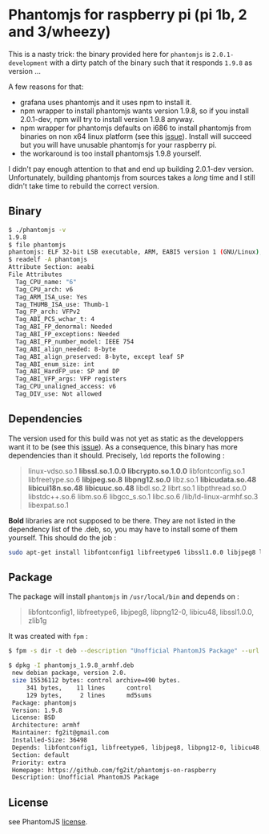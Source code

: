 # Phantomjs for raspberry pi (pi 1b, 2 and 3/wheezy)
This is a nasty trick: the binary provided here for `phantomjs` is `2.0.1-development`
with a dirty patch of the binary such that it responds `1.9.8` as version ...

A few reasons for that:
- grafana uses phantomjs and it uses npm to install it.
- npm wrapper to install phantomjs wants version 1.9.8, so if you install 2.0.1-dev,
npm will try to install version 1.9.8 anyway.
- npm wrapper for phantomjs defaults on i686 to install phantomjs from binaries on non x64 linux platform
(see this [issue](https://github.com/Medium/phantomjs/issues/376)). Install will succeed but you will have
unusable phantomjs for your raspberry pi.
- the workaround is too install phantomsjs 1.9.8 yourself.

I didn't pay enough attention to that and end up building 2.0.1-dev version.
Unfortunately, building phantomjs from sources takes a *long* time and I still
didn't take time to rebuild the correct version.

## Binary
```bash
$ ./phantomjs -v
1.9.8
$ file phantomjs
phantomjs: ELF 32-bit LSB executable, ARM, EABI5 version 1 (GNU/Linux), dynamically linked, interpreter /lib/ld-linux-armhf.so.3, for GNU/Linux 2.6.26, BuildID[sha1]=ab36260941dce9256ab76e30155ae801f94d8d9e, not stripped
$ readelf -A phantomjs
Attribute Section: aeabi
File Attributes
  Tag_CPU_name: "6"
  Tag_CPU_arch: v6
  Tag_ARM_ISA_use: Yes
  Tag_THUMB_ISA_use: Thumb-1
  Tag_FP_arch: VFPv2
  Tag_ABI_PCS_wchar_t: 4
  Tag_ABI_FP_denormal: Needed
  Tag_ABI_FP_exceptions: Needed
  Tag_ABI_FP_number_model: IEEE 754
  Tag_ABI_align_needed: 8-byte
  Tag_ABI_align_preserved: 8-byte, except leaf SP
  Tag_ABI_enum_size: int
  Tag_ABI_HardFP_use: SP and DP
  Tag_ABI_VFP_args: VFP registers
  Tag_CPU_unaligned_access: v6
  Tag_DIV_use: Not allowed
```

## Dependencies
The version used for this build was not yet as static as the developpers want it to be
(see this [issue](https://github.com/ariya/phantomjs/issues/12948)). As a consequence, this binary
has more dependencies than it should. Precisely, `ldd` reports the following :

> linux-vdso.so.1
> **libssl.so.1.0.0**
> **libcrypto.so.1.0.0**
> libfontconfig.so.1
> libfreetype.so.6
> **libjpeg.so.8**
> **libpng12.so.0**
> libz.so.1
> **libicudata.so.48**
> **libicui18n.so.48**
> **libicuuc.so.48**
> libdl.so.2
> librt.so.1
> libpthread.so.0
> libstdc++.so.6
> libm.so.6
> libgcc_s.so.1
> libc.so.6
> /lib/ld-linux-armhf.so.3
> libexpat.so.1

**Bold** libraries are not supposed to be there. They are not listed in the dependency list
of the .deb, so, you may have to install some of them yourself. This should do the job :

```bash
sudo apt-get install libfontconfig1 libfreetype6 libssl1.0.0 libjpeg8 libpng12-0 libicu48 #libssl provides libcrypto
```

## Package
The package will install `phantomjs` in `/usr/local/bin` and depends on :
> libfontconfig1, libfreetype6, libjpeg8, libpng12-0, libicu48, libssl1.0.0, zlib1g

It was created with `fpm` :
```bash
$ fpm -s dir -t deb --description "Unofficial PhantomJS Package" --url https://github.com/fg2it/phantomjs-on-raspberry --license BSD -n phantomjs --vendor "" --maintainer fg2it@gmail.com --version 1.9.8 --depends libfontconfig1 --depends libfreetype6 --depends libjpeg8 --depends libpng12-0 --depends libicu48 --depends libssl1.0.0 --depends zlib1g -a armhf usr/
```

```bash
$ dpkg -I phantomjs_1.9.8_armhf.deb
 new debian package, version 2.0.
 size 15536112 bytes: control archive=490 bytes.
     341 bytes,    11 lines      control
     129 bytes,     2 lines      md5sums
 Package: phantomjs
 Version: 1.9.8
 License: BSD
 Architecture: armhf
 Maintainer: fg2it@gmail.com
 Installed-Size: 36498
 Depends: libfontconfig1, libfreetype6, libjpeg8, libpng12-0, libicu48, libssl1.0.0, zlib1g
 Section: default
 Priority: extra
 Homepage: https://github.com/fg2it/phantomjs-on-raspberry
 Description: Unofficial PhantomJS Package
```

## License
see PhantomJS [license](https://github.com/ariya/phantomjs/blob/master/LICENSE.BSD).
